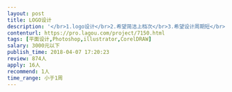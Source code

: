 ```yaml
---                
layout: post       
title: LOGO设计           
description: '</br>1.logo设计</br>2.希望简洁上档次</br>3.希望设计周期短</br></br>1.logo设计</br>2.希望简洁上档次</br>3.希望设计周期短</br></br>1.logo设计</br>2.希望简洁上档次</br>3.希望设计周期短</br>'     
contenturl: https://pro.lagou.com/project/7150.html      
tags: [平面设计,Photoshop,illustrator,CorelDRAW]            
salary: 3000元以下          
publish_time: 2018-04-07 17:20:23         
review: 874人                   
apply: 16人                   
recommend: 1人                   
time_range: 小于1周              
---                 
```

